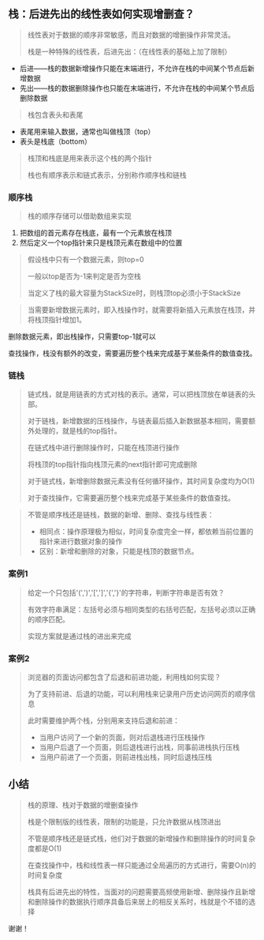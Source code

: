 ## 栈：后进先出的线性表如何实现增删查？

> 线性表对于数据的顺序非常敏感，而且对数据的增删操作非常灵活。
>
> 栈是一种特殊的线性表，后进先出：（在线性表的基础上加了限制）

- 后进——栈的数据新增操作只能在末端进行，不允许在栈的中间某个节点后新增数据
- 先出——栈的数据删除操作也只能在末端进行，不允许在栈的中间某个节点后删除数据

> 栈包含表头和表尾

- 表尾用来输入数据，通常也叫做栈顶（top）
- 表头是栈底（bottom）

> 栈顶和栈底是用来表示这个栈的两个指针
>
> 栈也有顺序表示和链式表示，分别称作顺序栈和链栈

### 顺序栈

> 栈的顺序存储可以借助数组来实现

1. 把数组的首元素存在栈底，最有一个元素放在栈顶
2. 然后定义一个top指针来只是栈顶元素在数组中的位置

> 假设栈中只有一个数据元素，则top=0
>
> 一般以top是否为-1来判定是否为空栈
>
> 当定义了栈的最大容量为StackSize时，则栈顶top必须小于StackSize

> 当需要新增数据元素时，即入栈操作时，就需要将新插入元素放在栈顶，并将栈顶指针增加1。

删除数据元素，即出栈操作，只需要top-1就可以

查找操作，栈没有额外的改变，需要遍历整个栈来完成基于某些条件的数值查找。

### 链栈

> 链式栈，就是用链表的方式对栈的表示。通常，可以把栈顶放在单链表的头部。
>
> 对于链栈，新增数据的压栈操作，与链表最后插入新数据基本相同，需要额外处理的，就是栈的top指针。
>
> 在链式栈中进行删除操作时，只能在栈顶进行操作
>
> 将栈顶的top指针指向栈顶元素的next指针即可完成删除
>
> 对于链式栈，新增删除数据元素没有任何循环操作，其时间复杂度均为O(1)
>
> 对于查找操作，它需要遍历整个栈来完成基于某些条件的数值查找。

> 不管是顺序栈还是链栈，数据的新增、删除、查找与线性表：
>
> - 相同点：操作原理极为相似，时间复杂度完全一样，都依赖当前位置的指针来进行数据对象的操作
> - 区别：新增和删除的对象，只能是栈顶的数据节点。

### 案例1

> 给定一个只包括'(',')','[',']','{','}'的字符串，判断字符串是否有效？
>
> 有效字符串满足：左括号必须与相同类型的右括号匹配，左括号必须以正确的顺序匹配。
>
> 实现方案就是通过栈的进出来完成

### 案例2

> 浏览器的页面访问都包含了后退和前进功能，利用栈如何实现？
>
> 为了支持前进、后退的功能，可以利用栈来记录用户历史访问网页的顺序信息
>
> 此时需要维护两个栈，分别用来支持后退和前进：
>
> - 当用户访问了一个新的页面，则对后退栈进行压栈操作
> - 当用户后退了一个页面，则后退栈进行出栈，同事前进栈执行压栈
> - 当用户前进了一个页面，则前进栈出栈，同时后退栈压栈

## 小结

> 栈的原理、栈对于数据的增删查操作
>
> 栈是个限制版的线性表，限制的功能是，只允许数据从栈顶进出
>
> 不管是顺序栈还是链式栈，他们对于数据的新增操作和删除操作的时间复杂度都是O(1)
>
> 在查找操作中，栈和线性表一样只能通过全局遍历的方式进行，需要O(n)的时间复杂度
>
> 栈具有后进先出的特性，当面对的问题需要高频使用新增、删除操作且新增和删除操作的数据执行顺序具备后来居上的相反关系时，栈就是个不错的选择



谢谢！
